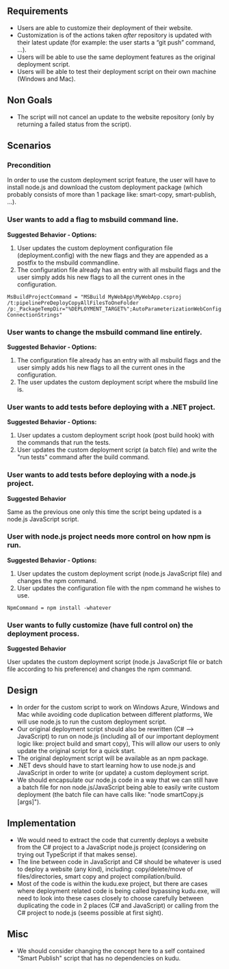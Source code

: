 ## Requirements

- Users are able to customize their deployment of their website.
- Customization is of the actions taken *after* repository is updated with their latest update (for example: the user starts a “git push” command, …).
- Users will be able to use the same deployment features as the original deployment script.
- Users will be able to test their deployment script on their own machine (Windows and Mac).


## Non Goals

- The script will not cancel an update to the website repository (only by returning a failed status from the script).


## Scenarios

### Precondition

In order to use the custom deployment script feature, the user will have to install node.js and download the custom deployment package (which probably consists of more than 1 package like: smart-copy, smart-publish, ...).

### User wants to add a flag to msbuild command line.

**Suggested Behavior - Options:**

1. User updates the custom deployment configuration file (deployment.config) with the new flags and they are appended as a postfix to the msbuild commandline.
2. The configuration file already has an entry with all msbuild flags and the user simply adds his new flags to all the current ones in the configuration.

`MsBuildProjectCommand = "MSBuild MyWebApp\MyWebApp.csproj /t:pipelinePreDeployCopyAllFilesToOneFolder /p:_PackageTempDir="%DEPLOYMENT_TARGET%";AutoParameterizationWebConfigConnectionStrings"`

### User wants to change the msbuild command line entirely.

**Suggested Behavior - Options:**

1. The configuration file already has an entry with all msbuild flags and the user simply adds his new flags to all the current ones in the configuration.
2. The user updates the custom deployment script where the msbuild line is.

### User wants to add tests before deploying with a .NET project.

**Suggested Behavior - Options:**

1. User updates a custom deployment script hook (post build hook) with the commands that run the tests.
2. User updates the custom deployment script (a batch file) and write the "run tests" command after the build command.

### User wants to add tests before deploying with a node.js project.

**Suggested Behavior**

Same as the previous one only this time the script being updated is a node.js JavaScript script.

### User with node.js project needs more control on how npm is run.

**Suggested Behavior - Options:**

1. User updates the custom deployment script (node.js JavaScript file) and changes the npm command.
2. User updates the configuration file with the npm command he wishes to use.

`NpmCommand = npm install -whatever`

### User wants to fully customize (have full control on) the deployment process.

**Suggested Behavior**

User updates the custom deployment script (node.js JavaScript file or batch file according to his preference) and changes the npm command.


## Design

- In order for the custom script to work on Windows Azure, Windows and Mac while avoiding code duplication between different platforms, We will use node.js to run the custom deployment script.
- Our original deployment script should also be rewritten (C# --> JavaScript) to run on node.js (including all of our important deployment logic like: project build and smart copy), This will allow our users to only update the original script for a quick start.
- The original deployment script will be available as an npm package.
- .NET devs should have to start learning how to use node.js and JavaScript in order to write (or update) a custom deployment script.
- We should encapsulate our node.js code in a way that we can still have a batch file for non node.js/JavaScript being able to easily write custom deployment (the batch file can have calls like: "node smartCopy.js [args]").


## Implementation

- We would need to extract the code that currently deploys a website from the C# project to a JavaScript node.js project (considering on trying out TypeScript if that makes sense).
- The line between code in JavaScript and C# should be whatever is used to deploy a website (any kind), including: copy/delete/move of files/directories, smart copy and project compilation/build.
- Most of the code is within the kudu.exe project, but there are cases where deployment related code is being called bypassing kudu.exe, will need to look into these cases closely to choose carefully between duplicating the code in 2 places (C# and JavaScript) or calling from the C# project to node.js (seems possible at first sight).

## Misc
- We should consider changing the concept here to a self contained "Smart Publish" script that has no dependencies on kudu.
